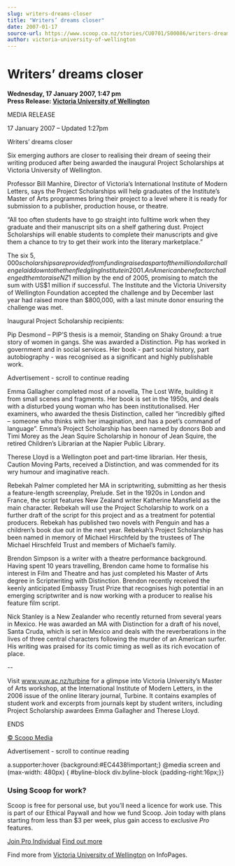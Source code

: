 ```yaml
---
slug: writers-dreams-closer
title: "Writers’ dreams closer"
date: 2007-01-17
source-url: https://www.scoop.co.nz/stories/CU0701/S00086/writers-dreams-closer.htm
author: victoria-university-of-wellington
---
```

Writers’ dreams closer
======================

**Wednesday, 17 January 2007, 1:47 pm**  
**Press Release: [Victoria University of Wellington](https://info.scoop.co.nz/Victoria_University_of_Wellington)**

MEDIA RELEASE

17 January 2007 – Updated 1:27pm

Writers’ dreams closer

Six emerging authors are closer to realising their dream of seeing their writing produced after being awarded the inaugural Project Scholarships at Victoria University of Wellington.

Professor Bill Manhire, Director of Victoria’s International Institute of Modern Letters, says the Project Scholarships will help graduates of the Institute’s Master of Arts programmes bring their project to a level where it is ready for submission to a publisher, production house, or theatre.

“All too often students have to go straight into fulltime work when they graduate and their manuscript sits on a shelf gathering dust. Project Scholarships will enable students to complete their manuscripts and give them a chance to try to get their work into the literary marketplace.”

The six $5,000 scholarships are provided from funding raised as part of the million dollar challenge laid down to the then fledgling Institute in 2001. An American benefactor challenged them to raise  
NZ$1 million by the end of 2005, promising to match the sum with US$1 million if successful. The Institute and the Victoria University of Wellington Foundation accepted the challenge and by December last year had raised more than $800,000, with a last minute donor ensuring the challenge was met.

Inaugural Project Scholarship recipients:

Pip Desmond – PIP’S thesis is a memoir, Standing on Shaky Ground: a true story of women in gangs. She was awarded a Distinction. Pip has worked in government and in social services. Her book - part social history, part autobiography - was recognised as a significant and highly publishable work.

Advertisement - scroll to continue reading





Emma Gallagher completed most of a novella, The Lost Wife, building it from small scenes and fragments. Her book is set in the 1950s, and deals with a disturbed young woman who has been institutionalised. Her examiners, who awarded the thesis Distinction, called her “incredibly gifted – someone who thinks with her imagination, and has a poet’s command of language”. Emma’s Project Scholarship has been named by donors Bob and Timi Morey as the Jean Squire Scholarship in honour of Jean Squire, the retired Children’s Librarian at the Napier Public Library.

Therese Lloyd is a Wellington poet and part-time librarian. Her thesis, Caution Moving Parts, received a Distinction, and was commended for its wry humour and imaginative reach.

Rebekah Palmer completed her MA in scriptwriting, submitting as her thesis a feature-length screenplay, Prelude. Set in the 1920s in London and France, the script features New Zealand writer Katherine Mansfield as the main character. Rebekah will use the Project Scholarship to work on a further draft of the script for this project and as a treatment for potential producers. Rebekah has published two novels with Penguin and has a children’s book due out in the next year. Rebekah’s Project Scholarship has been named in memory of Michael Hirschfeld by the trustees of The Michael Hirschfeld Trust and members of Michael’s family.

Brendon Simpson is a writer with a theatre performance background. Having spent 10 years travelling, Brendon came home to formalise his interest in Film and Theatre and has just completed his Master of Arts degree in Scriptwriting with Distinction. Brendon recently received the keenly anticipated Embassy Trust Prize that recognises high potential in an emerging scriptwriter and is now working with a producer to realise his feature film script.

Nick Stanley is a New Zealander who recently returned from several years in Mexico. He was awarded an MA with Distinction for a draft of his novel, Santa Cruda, which is set in Mexico and deals with the reverberations in the lives of three central characters following the murder of an American surfer. His writing was praised for its comic timing as well as its rich evocation of place.

\--

Visit www.vuw.ac.nz/turbine for a glimpse into Victoria University’s Master of Arts workshop, at the International Institute of Modern Letters, in the 2006 issue of the online literary journal, Turbine. It contains examples of student work and excerpts from journals kept by student writers, including Project Scholarship awardees Emma Gallagher and Therese Lloyd.

  
ENDS

[© Scoop Media](http://www.scoop.co.nz/about/terms.html)  

Advertisement - scroll to continue reading



a.supporter:hover {background:#EC4438!important;} @media screen and (max-width: 480px) { #byline-block div.byline-block {padding-right:16px;}}

### Using Scoop for work?

Scoop is free for personal use, but you’ll need a licence for work use. This is part of our Ethical Paywall and how we fund Scoop. Join today with plans starting from less than $3 per week, plus gain access to exclusive _Pro_ features.  
  
[Join Pro Individual](https://pro.scoop.co.nz/Individual/?from=ProIn24) [Find out more](https://pro.scoop.co.nz/using-scoop-for-work/?from=ProIn24)

Find more from [Victoria University of Wellington](https://info.scoop.co.nz/Victoria_University_of_Wellington) on InfoPages.